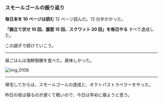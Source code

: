 ### スモールゴールの振り返り
**毎日本を 10 ページは読む**
12 ページ読んだ。13 分半かかった。

**「腕立て伏せ 10 回、腹筋 15 回、スクワット 20 回」を毎日やる**
すべて達成した。

この調子で続けていこう。

---

昼ごはんは海鮮御膳を食べた。美味しかった。

![img_0108](https://noraworld.github.io/box-bulbasaur/2018/09/img_0108.jpg)

---

帰宅してからは、スモールゴールの達成と、オクトパストラベラーをやった。

昨日の夜は寝るのが遅くて眠いので、今日は早めに寝ようと思う。
